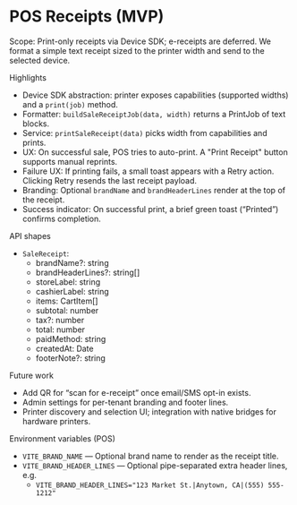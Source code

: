 # POS Receipts (MVP)

Scope: Print-only receipts via Device SDK; e-receipts are deferred. We format a simple text receipt sized to the printer width and send to the selected device.

Highlights

- Device SDK abstraction: printer exposes capabilities (supported widths) and a `print(job)` method.
- Formatter: `buildSaleReceiptJob(data, width)` returns a PrintJob of text blocks.
- Service: `printSaleReceipt(data)` picks width from capabilities and prints.
- UX: On successful sale, POS tries to auto-print. A "Print Receipt" button supports manual reprints.
- Failure UX: If printing fails, a small toast appears with a Retry action. Clicking Retry resends the last receipt payload.
- Branding: Optional `brandName` and `brandHeaderLines` render at the top of the receipt.
- Success indicator: On successful print, a brief green toast (“Printed”) confirms completion.

API shapes

- `SaleReceipt`:
  - brandName?: string
  - brandHeaderLines?: string[]
  - storeLabel: string
  - cashierLabel: string
  - items: CartItem[]
  - subtotal: number
  - tax?: number
  - total: number
  - paidMethod: string
  - createdAt: Date
  - footerNote?: string

Future work

- Add QR for “scan for e-receipt” once email/SMS opt-in exists.
- Admin settings for per-tenant branding and footer lines.
- Printer discovery and selection UI; integration with native bridges for hardware printers.

Environment variables (POS)

- `VITE_BRAND_NAME` — Optional brand name to render as the receipt title.
- `VITE_BRAND_HEADER_LINES` — Optional pipe-separated extra header lines, e.g.
  - `VITE_BRAND_HEADER_LINES="123 Market St.|Anytown, CA|(555) 555-1212"`
